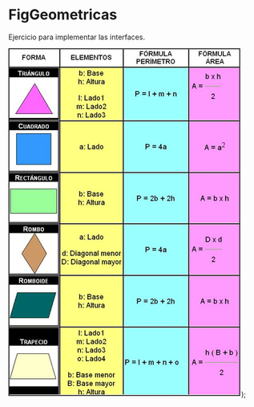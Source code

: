 # FigGeometricas
Ejercicio para implementar las interfaces. 

![Descripción de la imagen](./assest/Image20250507171257.jpg));
